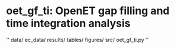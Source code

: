 # oet_gf_ti: OpenET gap filling and time integration analysis

''
data/
    ec_data/
results/
    tables/
    figures/
src/ 
    oet_gf_ti.py
''

